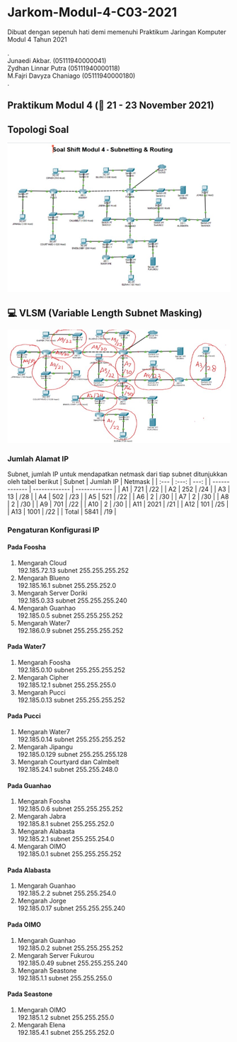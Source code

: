 # Jarkom-Modul-4-C03-2021

Dibuat dengan sepenuh hati demi memenuhi Praktikum Jaringan Komputer Modul 4 Tahun 2021

.  
Junaedi Akbar. (05111940000041)  
Zydhan Linnar Putra (05111940000118)  
M.Fajri Davyza Chaniago (05111940000180)  
.

## Praktikum Modul 4 (📅 21 - 23 November 2021)

## Topologi Soal

![Topologi Soal](pict%201.jpg)

## 💻 VLSM (Variable Length Subnet Masking)

![VLSM](pict%202.jpg)

### Jumlah Alamat IP

Subnet, jumlah IP untuk mendapatkan netmask dari tiap subnet ditunjukkan oleh tabel berikut
| Subnet | Jumlah IP | Netmask |
| :--- | :---: | ---: |
| ------------- | ------------- | ------------- |
| A1 | 721 | /22 |
| A2 | 252 | /24 |
| A3 | 13 | /28 |
| A4 | 502 | /23 |
| A5 | 521 | /22 |
| A6 | 2 | /30 |
| A7 | 2 | /30 |
| A8 | 2 | /30 |
| A9 | 701 | /22 |
| A10 | 2 | /30 |
| A11 | 2021 | /21 |
| A12 | 101 | /25 |
| A13 | 1001 | /22 |
| Total | 5841 | /19 |

### Pengaturan Konfigurasi IP

#### Pada Foosha

1. Mengarah Cloud  
   192.185.72.13 subnet 255.255.255.252
2. Mengarah Blueno  
   192.185.16.1 subnet 255.255.252.0
3. Mengarah Server Doriki  
   192.185.0.33 subnet 255.255.255.240
4. Mengarah Guanhao  
   192.185.0.5 subnet 255.255.255.252
5. Mengarah Water7  
   192.186.0.9 subnet 255.255.255.252

#### Pada Water7

1. Mengarah Foosha  
   192.185.0.10 subnet 255.255.255.252
2. Mengarah Cipher  
   192.185.12.1 subnet 255.255.255.0
3. Mengarah Pucci  
   192.185.0.13 subnet 255.255.255.252

#### Pada Pucci

1. Mengarah Water7  
   192.185.0.14 subnet 255.255.255.252
2. Mengarah Jipangu  
   192.185.0.129 subnet 255.255.255.128
3. Mengarah Courtyard dan Calmbelt  
   192.185.24.1 subnet 255.255.248.0

#### Pada Guanhao

1. Mengarah Foosha  
   192.185.0.6 subnet 255.255.255.252
2. Mengarah Jabra  
   192.185.8.1 subnet 255.255.252.0
3. Mengarah Alabasta  
   192.185.2.1 subnet 255.255.254.0
4. Mengarah OIMO  
   192.185.0.1 subnet 255.255.255.252

#### Pada Alabasta

1. Mengarah Guanhao  
   192.185.2.2 subnet 255.255.254.0
2. Mengarah Jorge  
   192.185.0.17 subnet 255.255.255.240

#### Pada OIMO

1. Mengarah Guanhao  
   192.185.0.2 subnet 255.255.255.252
2. Mengarah Server Fukurou  
   192.185.0.49 subnet 255.255.255.240
3. Mengarah Seastone  
   192.185.1.1 subnet 255.255.255.0

#### Pada Seastone

1. Mengarah OIMO  
   192.185.1.2 subnet 255.255.255.0
2. Mengarah Elena  
   192.185.4.1 subnet 255.255.252.0
